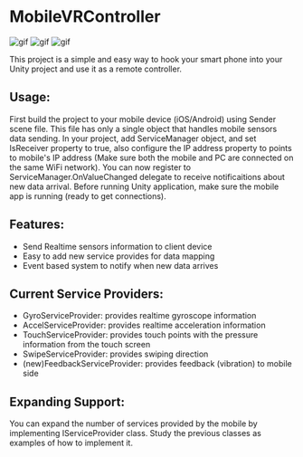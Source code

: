 # MobileVRController

![gif](http://myamens.com/Uploads/MobileVRController/V1.gif)
![gif](http://myamens.com/Uploads/MobileVRController/V2.gif)
![gif](http://myamens.com/Uploads/MobileVRController/V3.gif)

This project is a simple and easy way to hook your smart phone into your Unity project and use it as a remote controller.

Usage:
------
First build the project to your mobile device (iOS/Android) using Sender scene file. This file has only a single object that handles mobile sensors data sending. 
In your project, add ServiceManager object, and set IsReceiver property to true, also configure the IP address property to points to mobile's IP address (Make sure both the mobile and PC are connected on the same WiFi network). You can now register to ServiceManager.OnValueChanged delegate to receive notificaitions about new data arrival.
Before running Unity application, make sure the mobile app is running (ready to get connections). 



Features:
---------
- Send Realtime sensors information to client device
- Easy to add new service provides for data mapping
- Event based system to notify when new data arrives

Current Service Providers:
--------------------------
- GyroServiceProvider: provides realtime gyroscope information
- AccelServiceProvider: provides realtime acceleration information
- TouchServiceProvider: provides touch points with the pressure information from the touch screen
- SwipeServiceProvider: provides swiping direction
- (new)FeedbackServiceProvider: provides feedback (vibration) to mobile side

Expanding Support:
------------------
You can expand the number of services provided by the mobile by implementing IServiceProvider class. Study the previous classes as examples of how to implement it.

